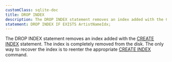 ```yaml
---
customClass: sqlite-doc
title: DROP INDEX
description: The DROP INDEX statement removes an index added with the CREATE INDEX statement.
statement: DROP INDEX IF EXISTS ArtistNameIdx;
---
```


<!-- do-not-touch-svg-import: 'dropindex.svg' -->

The DROP INDEX statement removes an index added with the [CREATE
INDEX](lang_createindex) statement. The index is completely removed from
the disk. The only way to recover the index is to reenter the
appropriate [CREATE INDEX](lang_createindex) command.
